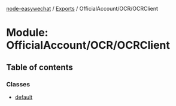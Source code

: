 [node-easywechat](../README.md) / [Exports](../modules.md) / OfficialAccount/OCR/OCRClient

# Module: OfficialAccount/OCR/OCRClient

## Table of contents

### Classes

- [default](../classes/OfficialAccount_OCR_OCRClient.default.md)

